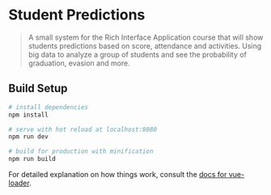 # Student Predictions

> A small system for the Rich Interface Application course that will show students predictions based on score, attendance and activities. Using big data to analyze a group of students and see the probability of graduation, evasion and more.

## Build Setup

``` bash
# install dependencies
npm install

# serve with hot reload at localhost:8080
npm run dev

# build for production with minification
npm run build
```

For detailed explanation on how things work, consult the [docs for vue-loader](http://vuejs.github.io/vue-loader).
